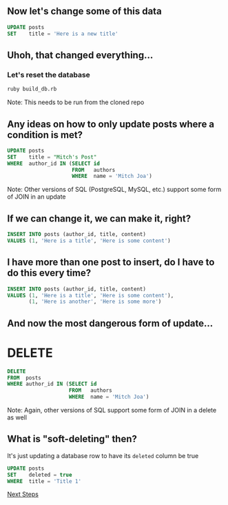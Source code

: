 <!--Meta theme:solarized title:Learn SQL 03-->

<!--sec 1.1-->
## Now let's change some of this data

<!--sec 1.2-->
```sql
UPDATE posts
SET    title = 'Here is a new title'
```

<!--sec 2.1-->
## Uhoh, that changed everything...
### Let's reset the database
```sh
ruby build_db.rb
```

Note:
This needs to be run from the cloned repo
<!--sec 2.2-->
## Any ideas on how to only update posts where a condition is met?

<!--sec 2.3-->
```sql
UPDATE posts
SET    title = "Mitch's Post"
WHERE  author_id IN (SELECT id 
                     FROM   authors 
                     WHERE  name = 'Mitch Joa')
```

Note:
Other versions of SQL (PostgreSQL, MySQL, etc.) support some form of JOIN in an update

<!--sec 3.1-->
## If we can change it, we can make it, right?

<!--sec 3.2-->
```sql
INSERT INTO posts (author_id, title, content)
VALUES (1, 'Here is a title', 'Here is some content')
```

<!--sec 3.3-->
## I have more than one post to insert, do I have to do this every time?

<!--sec 3.4-->
```sql
INSERT INTO posts (author_id, title, content)
VALUES (1, 'Here is a title', 'Here is some content'),
       (1, 'Here is another', 'Here is some more')
```

<!--sec 4.1-->
## And now the most dangerous form of update...

<!--sec 4.2-->
# DELETE

<!--sec 4.3-->
```sql
DELETE
FROM  posts
WHERE author_id IN (SELECT id
                    FROM   authors
                    WHERE  name = 'Mitch Joa')
```

Note:
Again, other versions of SQL support some form of JOIN in a delete as well

<!--sec 5.1-->
## What is "soft-deleting" then?

<!--sec 5.2-->
It's just updating a database row to have its `deleted` column be true

<!--sec 5.3-->
```sql
UPDATE posts
SET    deleted = true
WHERE  title = 'Title 1'
```

<!--sec 6.1-->
[Next Steps](learn-sql-04.html)

